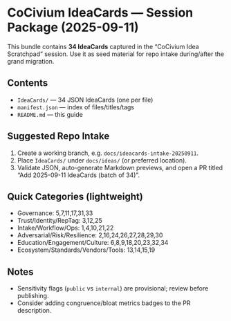 # CoCivium IdeaCards — Session Package (2025-09-11)

This bundle contains **34 IdeaCards** captured in the “CoCivium Idea Scratchpad” session.
Use it as seed material for repo intake during/after the grand migration.

## Contents
- `IdeaCards/` — 34 JSON IdeaCards (one per file)
- `manifest.json` — index of files/titles/tags
- `README.md` — this guide

## Suggested Repo Intake
1. Create a working branch, e.g. `docs/ideacards-intake-20250911`.
2. Place `IdeaCards/` under `docs/ideas/` (or preferred location).
3. Validate JSON, auto-generate Markdown previews, and open a PR titled “Add 2025-09-11 IdeaCards (batch of 34)”.

## Quick Categories (lightweight)
- Governance: 5,7,11,17,31,33
- Trust/Identity/RepTag: 3,12,25
- Intake/Workflow/Ops: 1,4,10,21,22
- Adversarial/Risk/Resilience: 2,16,24,26,27,28,29,30
- Education/Engagement/Culture: 6,8,9,18,20,23,32,34
- Ecosystem/Standards/Vendors/Tools: 13,14,15,19

## Notes
- Sensitivity flags (`public` vs `internal`) are provisional; review before publishing.
- Consider adding congruence/bloat metrics badges to the PR description.
